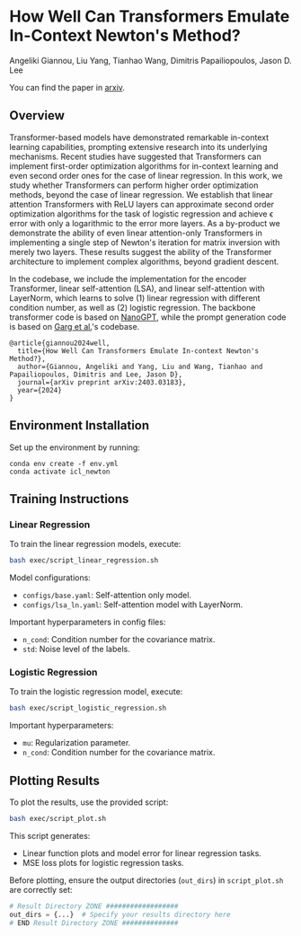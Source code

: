 # How Well Can Transformers Emulate In-Context Newton's Method?
Angeliki Giannou, Liu Yang, Tianhao Wang, Dimitris Papailiopoulos, Jason D. Lee

You can find the paper in [arxiv](https://arxiv.org/abs/2403.03183).

## Overview
Transformer-based models have demonstrated remarkable in-context learning capabilities, prompting extensive research into its underlying mechanisms. Recent studies have suggested that Transformers can implement first-order optimization algorithms for in-context learning and even second order ones for the case of linear regression. In this work, we study whether Transformers can perform higher order optimization methods, beyond the case of linear regression. We establish that linear attention Transformers with ReLU layers can approximate second order optimization algorithms for the task of logistic regression and achieve ϵ error with only a logarithmic to the error more layers. As a by-product we demonstrate the ability of even linear attention-only Transformers in implementing a single step of Newton's iteration for matrix inversion with merely two layers. These results suggest the ability of the Transformer architecture to implement complex algorithms, beyond gradient descent.

In the codebase, we include the implementation for the encoder Transformer, linear self-attention (LSA), 
and linear self-attention with LayerNorm, which learns to solve
(1) linear regression with different condition number, as well as (2) logistic regression.
The backbone transformer code is based on [NanoGPT](https://github.com/karpathy/nanoGPT/blob/master/model.py), 
while the prompt generation code is based on 
[Garg et al.](https://github.com/dtsip/in-context-learning/tree/main)'s codebase.

```
@article{giannou2024well,
  title={How Well Can Transformers Emulate In-context Newton's Method?},
  author={Giannou, Angeliki and Yang, Liu and Wang, Tianhao and Papailiopoulos, Dimitris and Lee, Jason D},
  journal={arXiv preprint arXiv:2403.03183},
  year={2024}
}
```

## Environment Installation
Set up the environment by running:
```shell
conda env create -f env.yml
conda activate icl_newton
```

## Training Instructions

### Linear Regression
To train the linear regression models, execute:
```bash
bash exec/script_linear_regression.sh
```

Model configurations:
- `configs/base.yaml`: Self-attention only model.
- `configs/lsa_ln.yaml`: Self-attention model with LayerNorm.

Important hyperparameters in config files:
- `n_cond`: Condition number for the covariance matrix.
- `std`: Noise level of the labels.

### Logistic Regression
To train the logistic regression model, execute:
```bash
bash exec/script_logistic_regression.sh
```

Important hyperparameters:
- `mu`: Regularization parameter.
- `n_cond`: Condition number for the covariance matrix.

## Plotting Results

To plot the results, use the provided script:
```bash
bash exec/script_plot.sh
```

This script generates:
- Linear function plots and model error for linear regression tasks.
- MSE loss plots for logistic regression tasks.

Before plotting, ensure the output directories (`out_dirs`) in `script_plot.sh` are correctly set:
```python
# Result Directory ZONE ##################
out_dirs = {...}  # Specify your results directory here
# END Result Directory ZONE ##############
```


